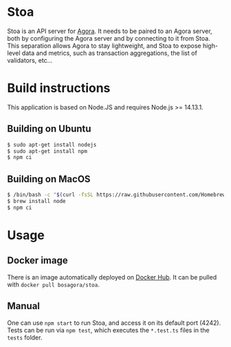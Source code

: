 # Stoa

Stoa is an API server for [Agora](https://github.com/bosagora/agora).
It needs to be paired to an Agora server, both by configuring the Agora server and by connecting to it from Stoa.
This separation allows Agora to stay lightweight, and Stoa to expose high-level data and metrics,
such as transaction aggregations, the list of validators, etc...

# Build instructions

This application is based on Node.JS and requires Node.js >= 14.13.1.

## Building on Ubuntu

```sh
$ sudo apt-get install nodejs
$ sudo apt-get install npm
$ npm ci
```

## Building on MacOS

```sh
$ /bin/bash -c "$(curl -fsSL https://raw.githubusercontent.com/Homebrew/install/master/install.sh)"
$ brew install node
$ npm ci
```

# Usage


## Docker image

There is an image automatically deployed on [Docker Hub](https://hub.docker.com/r/bosagora/stoa).
It can be pulled with `docker pull bosagora/stoa`.

  
## Manual

One can use `npm start` to run Stoa, and access it on its default port (4242).
Tests can be run via `npm test`, which executes the `*.test.ts` files in the `tests` folder.

